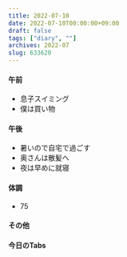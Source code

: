 ```yaml
---
title: 2022-07-10
date: 2022-07-10T00:00:00+09:00
draft: false
tags: ["diary", ""]
archives: 2022-07
slug: 633620
---
```

#### 午前
- 息子スイミング
- 僕は買い物
#### 午後
- 暑いので自宅で過ごす
- 奥さんは散髪へ
- 夜は早めに就寝
#### 体調
- 75
#### その他
#### 今日のTabs